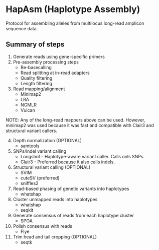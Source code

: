 # HapAsm (Haplotype Assembly)
Protocol for assembling alleles from multilocus long-read amplicon sequence data.

## Summary of steps
1. Generate reads using gene-specific primers
2. Pre-assembly processing steps
    - Re-basecalling
    - Read splitting at in-read adapters
    - Quality filtering
    - Length filtering
3. Read mapping/alignment
    - Minimap2
    - LRA
    - NGMLR
    - Vulcan

NOTE: Any of the long-read mappers above can be used. However, minimap2 was used because it was fast and compatible with Clair3 and structural variant callers.

4. Depth normalization (OPTIONAL)
    - samtools
5. SNPs/indel variant calling
    - Longshot - Haplotype-aware variant caller. Calls onls SNPs.
    - Clair3 - Preferred because it also calls indels.
6. Structural variant calling (OPTIONAL)
    - SVIM
    - cuteSV (preferred)
    - sniffles2 
7. Read-based phasing of genetic variants into haplotypes
    - whatshap
8. Cluster unmapped reads into haplotypes
    - whatshap
    - seqkit
9. Generate consensus of reads from each haplotype cluster
    - SPOA
10. Polish consensus with reads
    - Flye
11. Trim head and tail cropping (OPTIONAL)
    - seqtk

